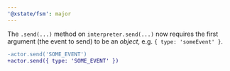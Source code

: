 ```yaml
---
'@xstate/fsm': major
---
```


The `.send(...)` method on `interpreter.send(...)` now requires the first argument (the event to send) to be an _object_, e.g. `{ type: 'someEvent' }`.

```diff
-actor.send('SOME_EVENT')
+actor.send({ type: 'SOME_EVENT' })
```
